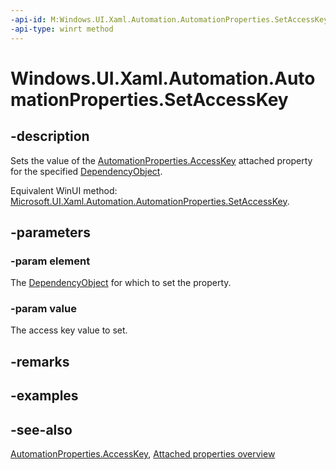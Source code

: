 ```yaml
---
-api-id: M:Windows.UI.Xaml.Automation.AutomationProperties.SetAccessKey(Windows.UI.Xaml.DependencyObject,System.String)
-api-type: winrt method
---
```


<!-- Method syntax
public void SetAccessKey(Windows.UI.Xaml.DependencyObject element, System.String value)
-->

# Windows.UI.Xaml.Automation.AutomationProperties.SetAccessKey

## -description
Sets the value of the [AutomationProperties.AccessKey](automationproperties_accesskey.md) attached property for the specified [DependencyObject](../windows.ui.xaml/dependencyobject.md).

Equivalent WinUI method: [Microsoft.UI.Xaml.Automation.AutomationProperties.SetAccessKey](/windows/winui/api/microsoft.ui.xaml.automation.automationproperties.setaccesskey).

## -parameters
### -param element
The [DependencyObject](../windows.ui.xaml/dependencyobject.md) for which to set the property.

### -param value
The access key value to set.

## -remarks

## -examples

## -see-also

[AutomationProperties.AccessKey](automationproperties_accesskey.md), [Attached properties overview](/windows/uwp/xaml-platform/attached-properties-overview)
